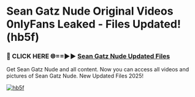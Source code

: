 # Sean Gatz Nude Original Videos 0nlyFans Leaked - Files Updated! (hb5f)

<h3>🔴 CLICK HERE 🌐==►► <a href="https://tinyurl.com/5h6xmrr3" rel="nofollow">Sean Gatz Nude Updated Files</a></h3>

Get Sean Gatz Nude and all content. Now you can access all videos and pictures of Sean Gatz Nude. New Updated Files 2025!

[![hb5f](https://i.imgur.com/KVD873Z.gif)](https://tinyurl.com/5h6xmrr3)
